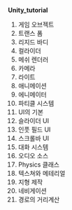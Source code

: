**Unity_tutorial**

1. 게임 오브젝트
2. 트랜스 폼
3. 리지드 바디
4. 컬라이더
5. 메쉬 렌더러
6. 카메라
7. 라이트
8. 애니메이션
9. 에니메이터
10. 파티클 시스템
11. UI의 기본
12. 슬라이더 UI
13. 인풋 필드 UI
14. 스크롤바 UI
15. 대화 시스템
16. 오디오 소스
17. Physics 클래스
18. 텍스쳐와 메테리얼
19. 지형 제작
20. 네비게이션
21. 경로의 거리계산
